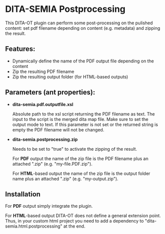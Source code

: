 # DITA-SEMIA Postprocessing
This DITA-OT plugin can perform some post-processing on the pulished content: set pdf filename depending on content (e.g. metadata) and zipping the result.


## Features:
- Dynamically define the name of the PDF output file depending on the content
- Zip the resulting PDF filename
- Zip the resulting output folder (for HTML-based outputs)


## Parameters (ant properties):
- **dita-semia.pdf.outputfile.xsl**

  Absolute path to the xsl script returning the PDF filename as text. The input to the script is the merged dita map file. Make sure to set the output mode to text.
  If this parameter is not set or the returned string is empty the PDF filename will not be changed. 

- **dita-semia.postprocessing.zip**

  Needs to be set to "true" to activate the zipping of the result.
  
  For **PDF** output the name of the zip file is the PDF filename plus an attached ".zip" (e.g. "my-file.PDF.zip").
  
  For **HTML**-based output the name of the zip file is the output folder name plus an attached ".zip" (e.g. "my-output.zip").   
  

## Installation

For **PDF** output simply integrate the plugin.
	
For **HTML**-based output DITA-OT does not define a general extension point. Thus, in your custom html project you need to add a dependency to "dita-semia.html.postprocessing" at the end. 
